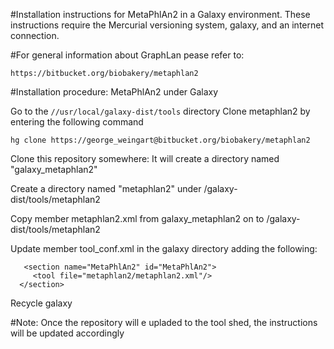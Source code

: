 #Installation instructions for MetaPhlAn2 in a Galaxy environment.
These instructions require the Mercurial versioning system, galaxy, and an internet connection.

#For general information about GraphLan pease refer to:
```
https://bitbucket.org/biobakery/metaphlan2
```
#Installation procedure: MetaPhlAn2  under Galaxy

Go to the ```//usr/local/galaxy-dist/tools```  directory
Clone metaphlan2 by entering the following command    

```hg clone https://george_weingart@bitbucket.org/biobakery/metaphlan2```
 
Clone this repository somewhere: It will create a directory named "galaxy_metaphlan2"

Create a directory named "metaphlan2"  under /galaxy-dist/tools/metaphlan2

Copy member metaphlan2.xml from galaxy_metaphlan2 on to /galaxy-dist/tools/metaphlan2
 

Update member tool_conf.xml  in the galaxy directory adding the following: 
```
   <section name="MetaPhlAn2" id="MetaPhlAn2">
     <tool file="metaphlan2/metaphlan2.xml"/>
  </section>

```
 
Recycle galaxy

#Note:
Once the repository will e upladed to the tool shed, the instructions will be updated accordingly
